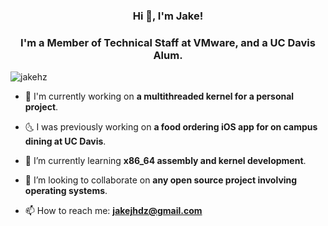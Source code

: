 
<h3 align="center">Hi 👋, I'm Jake!</h1>
<h3 align="center">I'm a Member of Technical Staff at VMware, and a UC Davis Alum.</h3>

<p align="left"> <img src="https://komarev.com/ghpvc/?username=jakehz" alt="jakehz" /> </p>

- 🔭 I'm currently working on **a multithreaded kernel for a personal project**. 

- 🌜 I was previously working on **a food ordering iOS app for on campus dining at UC Davis**.

- 🌱 I’m currently learning **x86_64 assembly and kernel development**.

- 👯 I’m looking to collaborate on **any open source project involving operating systems**.

- 📫 How to reach me: **jakejhdz@gmail.com**



